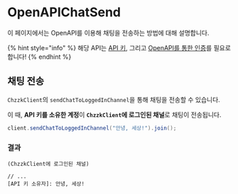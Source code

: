 # OpenAPIChatSend
이 페이지에서는 OpenAPI를 이용해 채팅을 전송하는 방법에 대해 설명합니다.

{% hint style="info" %}
해당 API는 [API 키](GettingStarted.md), 그리고 [OpenAPI를 통한 인증](LoginOauth.md)를 필요로 합니다!
{% endhint %}

## 채팅 전송

`ChzzkClient`의 `sendChatToLoggedInChannel`을 통해 채팅을 전송할 수 있습니다.

이 때, **API 키를 소유한 계정**이 **`ChzzkClient`에 로그인된 채널**로 채팅이 전송됩니다.

```java
client.sendChatToLoggedInChannel("안녕, 세상!").join();
```

### 결과

```text
(ChzzkClient에 로그인된 채널)

// ...
[API 키 소유자]: 안녕, 세상!
```